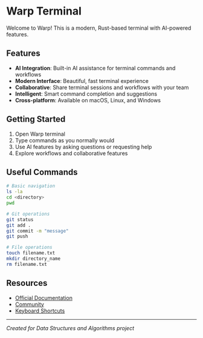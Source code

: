 # Warp Terminal

Welcome to Warp! This is a modern, Rust-based terminal with AI-powered features.

## Features

- **AI Integration**: Built-in AI assistance for terminal commands and workflows
- **Modern Interface**: Beautiful, fast terminal experience
- **Collaborative**: Share terminal sessions and workflows with your team
- **Intelligent**: Smart command completion and suggestions
- **Cross-platform**: Available on macOS, Linux, and Windows

## Getting Started

1. Open Warp terminal
2. Type commands as you normally would
3. Use AI features by asking questions or requesting help
4. Explore workflows and collaborative features

## Useful Commands

```bash
# Basic navigation
ls -la
cd <directory>
pwd

# Git operations
git status
git add .
git commit -m "message"
git push

# File operations
touch filename.txt
mkdir directory_name
rm filename.txt
```

## Resources

- [Official Documentation](https://docs.warp.dev)
- [Community](https://github.com/warpdotdev/Warp)
- [Keyboard Shortcuts](https://docs.warp.dev/features/keyboard-shortcuts)

---

*Created for Data Structures and Algorithms project*
